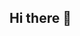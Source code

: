 ## Hi there 👋

<!--
**Amandaazuna/Amandaazuna** is a ✨ _special_ ✨ repository because its `README.md` (this file) appears on your GitHub profile.

Here are some ideas to get you started:

- 🔭 I’m currently working on ...
- 🌱 I’m currently learning ...
- 👯 I’m looking to collaborate on ...
- 🤔 I’m looking for help with ...
- 💬 Ask me about ...
- 📫 How to reach me: amanda.azuna@escola.pr.gov.br
- 😄 Pronouns:Ela/Dela
- ⚡ Fun fact: I love you stray kids, im stay
-->
